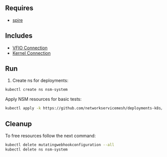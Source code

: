 ## Requires

- [spire](../spire)

## Includes

- [VFIO Connection](../use-cases/Vfio2Noop)
- [Kernel Connection](../use-cases/SriovKernel2Noop)

## Run

1. Create ns for deployments:
```bash
kubectl create ns nsm-system
```

Apply NSM resources for basic tests:
```bash
kubectl apply -k https://github.com/networkservicemesh/deployments-k8s/examples/sriov?ref=7fef2a127711c547a501677820bd48d70991a7cd
```

## Cleanup

To free resources follow the next command:
```bash
kubectl delete mutatingwebhookconfiguration --all
kubectl delete ns nsm-system
```
